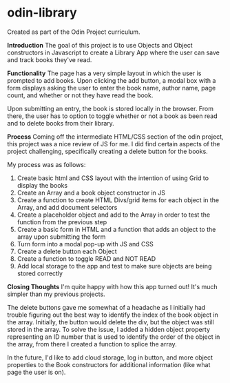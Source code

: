 # odin-library
Created as part of the Odin Project curriculum.

**Introduction**
The goal of this project is to use Objects and Object constructors in Javascript to create a Library App where the user can save and track books they've read.

**Functionality**
The page has a very simple layout in which the user is prompted to add books. Upon clicking the add button, a modal box with a form displays asking the user to enter the book name, author name, page count, and whether or not they have read the book. 

Upon submitting an entry, the book is stored locally in the browser. From there, the user has to option to toggle whether or not a book as been read and to delete books from their library. 

**Process**
Coming off the intermediate HTML/CSS section of the odin project, this project was a nice review of JS for me. I did find certain aspects of the project challenging, specifically creating a delete button for the books.

My process was as follows:

1) Create basic html and CSS layout with the intention of using Grid to display the books
2) Create an Array and a book object constructor in JS
3) Create a function to create HTML Divs/grid items for each object in the Array, and add   document selectors
4) Create a placeholder object and add to the Array in order to test the function from the previous step
5) Create a basic form in HTML and a function that adds an object to the array upon submitting the form
6) Turn form into a modal pop-up with JS and CSS
7) Create a delete button each Object
8) Create a function to toggle READ and NOT READ
9) Add local storage to the app and test to make sure objects are being stored correctly

**Closing Thoughts**
I'm quite happy with how this app turned out! It's much simpler than my previous projects.

The delete buttons gave me somewhat of a headache as I initially had trouble figuring out the best way to identify the index of the book object in the array. Initially, the button would delete the div, but the object was still stored in the array. To solve the issue, I added a hidden object property representing an ID number that is used to identify the order of the object in the array, from there I created a function to splice the array.

In the future, I'd like to add cloud storage, log in button, and more object properties to the Book constructors for additional information (like what page the user is on).
